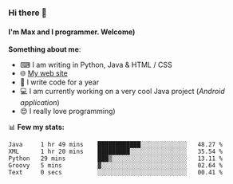 ### Hi there 👋
#### I'm Max and I programmer. Welcome)

**Something about me**:
- ⌨ I am writing in Python, Java & HTML / CSS
- 🌐 [My web site](https://merive.herokuapp.com/)
- 🎈 I write code for a year
- 💻 I am currently working on a very cool Java project (*Android application*)
- 😍 I really love programming)

📊 **Few my stats:**
<!--START_SECTION:waka-->
```text
Java     1 hr 49 mins    ████████████░░░░░░░░░░░░░   48.27 % 
XML      1 hr 20 mins    █████████░░░░░░░░░░░░░░░░   35.54 % 
Python   29 mins         ███▒░░░░░░░░░░░░░░░░░░░░░   13.11 % 
Groovy   5 mins          ▓░░░░░░░░░░░░░░░░░░░░░░░░   02.64 % 
Text     0 secs          ░░░░░░░░░░░░░░░░░░░░░░░░░   00.41 % 
```
<!--END_SECTION:waka-->
